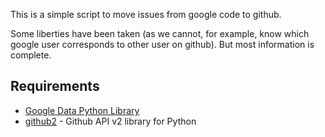 This is a simple script to move issues from google code to github.

Some liberties have been taken (as we cannot, for example, know which google user corresponds to other user on github). But most information is complete.

Requirements
------------
* [Google Data Python Library](http://code.google.com/p/gdata-python-client/)
* [github2](http://github.com/ask/python-github2) - Github API v2 library for Python

